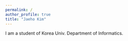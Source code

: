 ```yaml
---
permalink: /
author_profile: true
title: "Jaeho Kim"
---
```


I am a student of Korea Univ. Department of Informatics.
